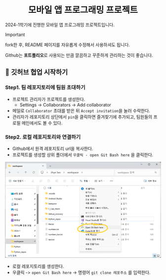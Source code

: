 <div align="center">

# 모바일 앱 프로그래밍 프로젝트

</div>

2024-1학기에 진행한 모바일 앱 프로그래밍 프로젝트입니다.

> [!IMPORTANT]
>
> fork한 후, README 페이지를 자유롭게 수정해서 사용하셔도 됩니다.
>
> Github는 **포트폴리오**로 사용되는 만큼 깔끔하고 꾸준하게 관리하는 것이 좋습니다.


## 🚨 깃허브 협업 시작하기

### Step1. 팀 레포지토리에 팀원 초대하기
- 프로젝트 관리자가 프로젝트를 생성한다.
    - Settings -> Collaborators -> Add collaborator
- 메일로 `Collaborator` 초대를 받은 뒤 `Accept invitation`을 눌러 수락한다.
- 관리자가 레포지토리 상단에서 `pin`을 클릭하면 즐겨찾기에 추가되고, 팀원들의 프로필 메인에서도 볼 수 있다.

### Step2. 로컬 레포지토리와 연결하기
- Github에서 원격 레포지토리 url을 복사한다.
- 프로젝트를 생성할 상위 폴더에서 `우클릭 - open Git Bash here` 을 클릭한다.
<img src = "./img/image1.png">

- 로컬 레포지토리를 생성한다.
- 우클릭 -> `open Git Bash here` -> 명령어 `git clone 레포주소` 를 입력한다.
